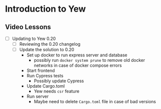 # Introduction to Yew

## Video Lessons

- [ ] Updating to Yew 0.20
  - [ ] Reviewing the 0.20 changelog
  - [ ] Update the solution to 0.20
    - Set up docker to run express server and database
      - possibly run `docker system prune` to remove old docker networks in case of docker compose errors
    - Start frontend
    - Run Cypress tests
      - Possibly update Cypress
    - Update Cargo.toml
      - Yew needs `csr` feature
    - Run server
      - Maybe need to delete `Cargo.toml` file in case of bad versions
